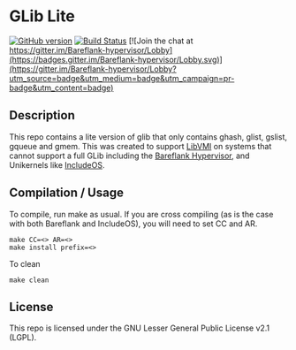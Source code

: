 # GLib Lite

[![GitHub version](https://badge.fury.io/gh/bareflank%2Fglib_lite.svg)](https://badge.fury.io/gh/bareflank%2Fglib_lite)
[![Build Status](https://travis-ci.org/Bareflank/glib_lite.svg?branch=master)](https://travis-ci.org/Bareflank/glib_lite)
[![Join the chat at https://gitter.im/Bareflank-hypervisor/Lobby](https://badges.gitter.im/Bareflank-hypervisor/Lobby.svg)](https://gitter.im/Bareflank-hypervisor/Lobby?utm_source=badge&utm_medium=badge&utm_campaign=pr-badge&utm_content=badge)

## Description

This repo contains a lite version of glib that only contains ghash, glist,
gslist, gqueue and gmem. This was created to support [LibVMI](http://libvmi.com/)
on systems that cannot support a full GLib including the
[Bareflank Hypervisor](http://bareflank.github.io/hypervisor/), and Unikernels
like [IncludeOS](http://www.includeos.org/).

## Compilation / Usage

To compile, run make as usual. If you are cross compiling (as is the case
with both Bareflank and IncludeOS), you will need to set CC and AR.

```
make CC=<> AR=<>
make install prefix=<>
```

To clean

```
make clean
```

## License

This repo is licensed under the GNU Lesser General Public License
v2.1 (LGPL).
